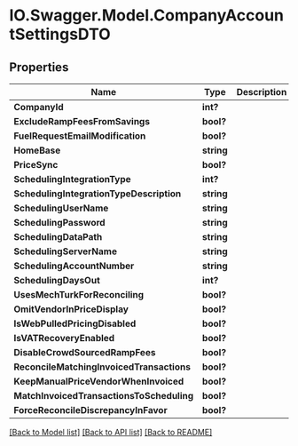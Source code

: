 # IO.Swagger.Model.CompanyAccountSettingsDTO
## Properties

Name | Type | Description | Notes
------------ | ------------- | ------------- | -------------
**CompanyId** | **int?** |  | [optional] 
**ExcludeRampFeesFromSavings** | **bool?** |  | [optional] 
**FuelRequestEmailModification** | **bool?** |  | [optional] 
**HomeBase** | **string** |  | [optional] 
**PriceSync** | **bool?** |  | [optional] 
**SchedulingIntegrationType** | **int?** |  | [optional] 
**SchedulingIntegrationTypeDescription** | **string** |  | [optional] 
**SchedulingUserName** | **string** |  | [optional] 
**SchedulingPassword** | **string** |  | [optional] 
**SchedulingDataPath** | **string** |  | [optional] 
**SchedulingServerName** | **string** |  | [optional] 
**SchedulingAccountNumber** | **string** |  | [optional] 
**SchedulingDaysOut** | **int?** |  | [optional] 
**UsesMechTurkForReconciling** | **bool?** |  | [optional] 
**OmitVendorInPriceDisplay** | **bool?** |  | [optional] 
**IsWebPulledPricingDisabled** | **bool?** |  | [optional] 
**IsVATRecoveryEnabled** | **bool?** |  | [optional] 
**DisableCrowdSourcedRampFees** | **bool?** |  | [optional] 
**ReconcileMatchingInvoicedTransactions** | **bool?** |  | [optional] 
**KeepManualPriceVendorWhenInvoiced** | **bool?** |  | [optional] 
**MatchInvoicedTransactionsToScheduling** | **bool?** |  | [optional] 
**ForceReconcileDiscrepancyInFavor** | **bool?** |  | [optional] 

[[Back to Model list]](../README.md#documentation-for-models) [[Back to API list]](../README.md#documentation-for-api-endpoints) [[Back to README]](../README.md)

